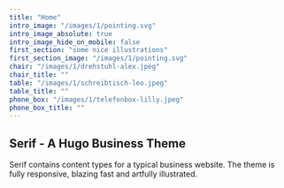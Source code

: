 ```yaml
---
title: "Home"
intro_image: "/images/1/pointing.svg"
intro_image_absolute: true
intro_image_hide_on_mobile: false
first_section: "some nice illustrations"
first_section_image: "/images/1/pointing.svg"
chair: "/images/1/drehstuhl-alex.jpeg"
chair_title: ""
table: "/images/1/schreibtisch-leo.jpeg"
table_title: ""
phone_box: "/images/1/telefonbox-lilly.jpeg"
phone_box_title: ""
---
```


## Serif - A Hugo Business Theme

Serif contains content types for a typical business website. The theme is fully responsive, blazing fast and artfully illustrated.
